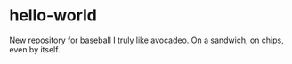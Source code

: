 # hello-world
New repository for baseball
I truly like avocadeo.  On a sandwich, on chips, even by itself.  
